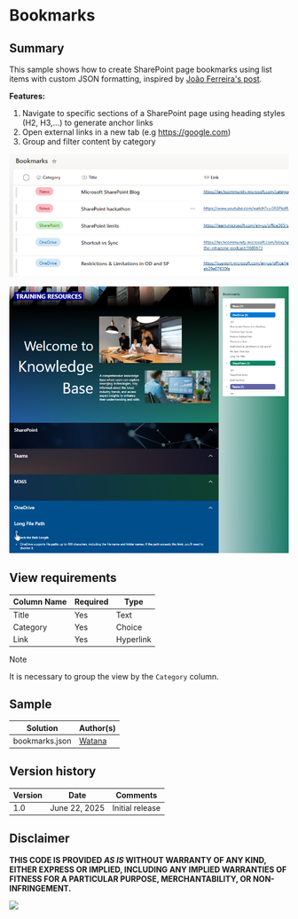 # Bookmarks

## Summary
This sample shows how to create SharePoint page bookmarks using list items with custom JSON formatting, inspired by [João Ferreira's post](https://sharepoint.handsontek.net/2024/10/14/create-custom-vertical-navigation-sharepoint-pages/).

**Features:**
1. Navigate to specific sections of a SharePoint page using heading styles (H2, H3,...) to generate anchor links
2. Open external links in a new tab (e.g https://google.com)
3. Group and filter content by category

![screenshot of the sample](./assets/bookmarks-list.png)

![screenshot of the sample](./assets/screenshot.png)


## View requirements
Column Name|Required|Type
-----------|--------|-
Title      | Yes    | Text
Category   | Yes    | Choice
Link       | Yes    | Hyperlink


> [!NOTE]
> It is necessary to group the view by the `Category` column.


## Sample

Solution|Author(s)
--------|---------
bookmarks.json | [Watana](https://github.com/watana2)


## Version history
Version|Date|Comments
-------|----|-
1.0    | June 22, 2025 | Initial release


## Disclaimer
**THIS CODE IS PROVIDED *AS IS* WITHOUT WARRANTY OF ANY KIND, EITHER EXPRESS OR IMPLIED, INCLUDING ANY IMPLIED WARRANTIES OF FITNESS FOR A PARTICULAR PURPOSE, MERCHANTABILITY, OR NON-INFRINGEMENT.**

<img src="https://pnptelemetry.azurewebsites.net/list-formatting/view-samples/bookmarks" />
